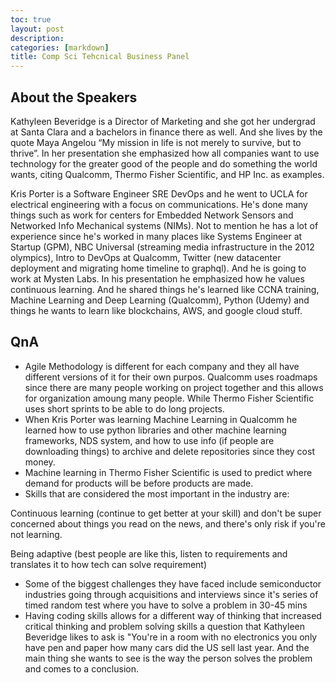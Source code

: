 ```yaml
---
toc: true
layout: post
description:
categories: [markdown]
title: Comp Sci Tehcnical Business Panel
---
```


## About the Speakers

Kathyleen Beveridge is a Director of Marketing and she got her undergrad at Santa Clara and a bachelors in finance there as well. And she lives by the quote Maya Angelou “My mission in life is not merely to survive, but to thrive”. In her presentation she emphasized how all companies want to use technology for the greater good of the people and do something the world wants, citing Qualcomm, Thermo Fisher Scientific, and HP Inc. as examples.

Kris Porter is a Software Engineer SRE DevOps and he went to UCLA for electrical engineering with a focus on communications. He's done many things such as work for centers for Embedded Network Sensors and Networked Info Mechanical systems (NIMs). Not to mention he has a lot of experience since he's worked in many places like Systems Engineer at Startup (GPM), NBC Universal (streaming media infrastructure in the 2012 olympics), Intro to DevOps at Qualcomm, Twitter (new datacenter deployment and migrating home timeline to graphql). And he is going to work at Mysten Labs. In his presentation he emphasized how he values continuous learning. And he shared things he's learned like CCNA training, Machine Learning and Deep Learning (Qualcomm), Python (Udemy) and things he wants to learn like blockchains, AWS, and google cloud stuff.

## QnA

- Agile Methodology is different for each company and they all have different versions of it for their own purpos. Qualcomm uses roadmaps since there are many people working on project together and this allows for organization amoung many people. While Thermo Fisher Scientific uses short sprints to be able to do long projects.
- When Kris Porter was learning Machine Learning in Qualcomm he learned how to use python libraries and other machine learning frameworks, NDS system, and how to use info (if people are downloading things) to archive and delete repositories since they cost money.
- Machine learning in Thermo Fisher Scientific is used to predict where demand for products will be before products are made.
- Skills that are considered the most important in the industry are:

Continuous learning (continue to get better at your skill) and don't be super concerned about things you read on the news, and there's only risk if you're not learning.

Being adaptive (best people are like this, listen to requirements and translates it to how tech can solve requirement)

- Some of the biggest challenges they have faced include semiconductor industries going through acquisitions and interviews since it's series of timed random test where you have to solve a problem in 30-45 mins
- Having coding skills allows for a different way of thinking that increased critical thinking and problem solving skills a question that Kathyleen Beveridge likes to ask is "You're in a room with no electronics you only have pen and paper how many cars did the US sell last year. And the main thing she wants to see is the way the person solves the problem and comes to a conclusion.
